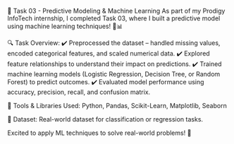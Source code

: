 📌 Task 03 - Predictive Modeling & Machine Learning
As part of my Prodigy InfoTech internship, I completed Task 03, where I built a predictive model using machine learning techniques! 🤖📊

🔍 Task Overview:
✔️ Preprocessed the dataset – handled missing values, encoded categorical features, and scaled numerical data.
✔️ Explored feature relationships to understand their impact on predictions.
✔️ Trained machine learning models (Logistic Regression, Decision Tree, or Random Forest) to predict outcomes.
✔️ Evaluated model performance using accuracy, precision, recall, and confusion matrix.

📌 Tools & Libraries Used: Python, Pandas, Scikit-Learn, Matplotlib, Seaborn

🔗 Dataset: Real-world dataset for classification or regression tasks.

Excited to apply ML techniques to solve real-world problems! 🚀
